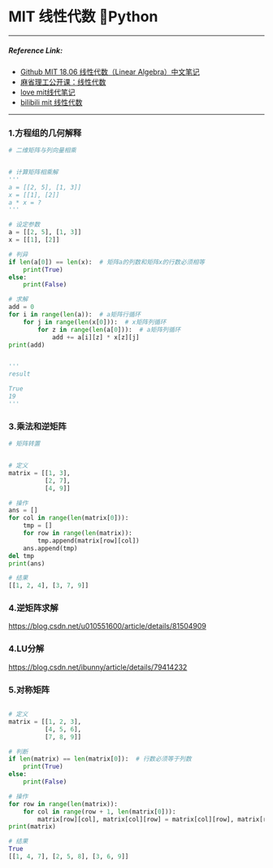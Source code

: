 # MIT 线性代数 Python

***

##### Reference Link:

- [Github MIT 18.06 线性代数（Linear Algebra）中文笔记](https://github.com/apachecn/18.06-linalg-notes)
- [麻省理工公开课：线性代数](http://open.163.com/special/opencourse/daishu.html)
- [love mit线代笔记](https://love2.io/@ayamefing/doc/mit-linear-algebra-notes)
- [bilibili mit 线性代数](https://www.bilibili.com/video/av15463995?from=search&seid=9044780508596404484)

***

### 1.方程组的几何解释

```python
# 二维矩阵与列向量相乘


# 计算矩阵相乘解
'''
a = [[2, 5], [1, 3]]
x = [[1], [2]]
a * x = ?
'''

# 设定参数
a = [[2, 5], [1, 3]]
x = [[1], [2]]

# 判异
if len(a[0]) == len(x):  # 矩阵a的列数和矩阵x的行数必须相等
    print(True)
else:
    print(False)

# 求解
add = 0
for i in range(len(a)):  # a矩阵行循环
    for j in range(len(x[0])):  # x矩阵列循环
        for z in range(len(a[0])):  # a矩阵列循环
            add += a[i][z] * x[z][j]
print(add)


'''
result

True
19
'''
```

### 3.乘法和逆矩阵

```python
# 矩阵转置


# 定义
matrix = [[1, 3],
          [2, 7],
          [4, 9]]

# 操作
ans = []
for col in range(len(matrix[0])):
    tmp = []
    for row in range(len(matrix)):
        tmp.append(matrix[row][col])
    ans.append(tmp)
del tmp
print(ans)

# 结果
[[1, 2, 4], [3, 7, 9]]
```

### 4.逆矩阵求解

https://blog.csdn.net/u010551600/article/details/81504909

### 4.LU分解

https://blog.csdn.net/ibunny/article/details/79414232

### 5.对称矩阵

```python

# 定义
matrix = [[1, 2, 3],
          [4, 5, 6],
          [7, 8, 9]]

# 判断
if len(matrix) == len(matrix[0]):  # 行数必须等于列数
    print(True)
else:
    print(False)

# 操作
for row in range(len(matrix)):
    for col in range(row + 1, len(matrix[0])):
        matrix[row][col], matrix[col][row] = matrix[col][row], matrix[row][col]
print(matrix)

# 结果
True
[[1, 4, 7], [2, 5, 8], [3, 6, 9]]
```
